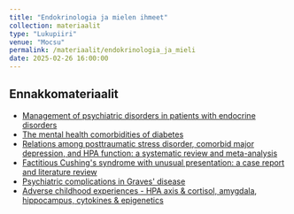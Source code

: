 ```yaml
---
title: "Endokrinologia ja mielen ihmeet"
collection: materiaalit
type: "Lukupiiri"
venue: "Mocsu"
permalink: /materiaalit/endokrinologia_ja_mieli
date: 2025-02-26 16:00:00
---
```

## Ennakkomateriaalit
- [Management of psychiatric disorders in patients with endocrine disorders](https://pmc.ncbi.nlm.nih.gov/articles/PMC9122171/)
- [The mental health comorbidities of diabetes](https://pmc.ncbi.nlm.nih.gov/articles/PMC4439400/)
- [Relations among posttraumatic stress disorder, comorbid major depression, and HPA function: a
systematic review and meta-analysis](https://pmc.ncbi.nlm.nih.gov/articles/PMC3340453/)
- [Factitious Cushing's syndrome with unusual presentation: a case report and literature review](https://pmc.ncbi.nlm.nih.gov/articles/PMC10406003/)
- [Psychiatric complications in Graves' disease](https://pmc.ncbi.nlm.nih.gov/articles/PMC10895301/)
- [Adverse childhood experiences - HPA axis & cortisol, amygdala, hippocampus, cytokines & epigenetics](https://open.spotify.com/episode/4JAZTJ86Nc9ZVyw1APIAjA?si=dae20d42df344814)
